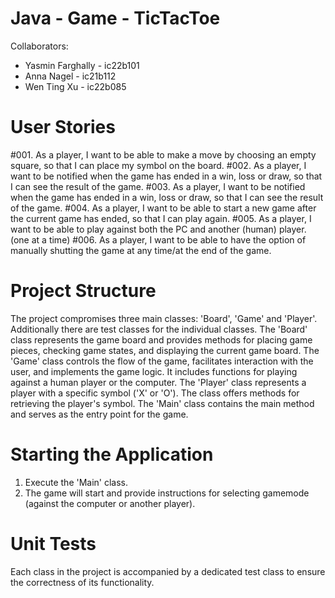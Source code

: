 # Java - Game - TicTacToe # 

Collaborators: 
- Yasmin Farghally - ic22b101
- Anna Nagel - ic21b112
- Wen Ting Xu - ic22b085


# User Stories #

#001. As a player, I want to be able to make a move by choosing an empty square, so that I can place my symbol on the board.
#002. As a player, I want to be notified when the game has ended in a win, loss or draw, so that I can see the result of the game.
#003. As a player, I want to be notified when the game has ended in a win, loss or draw, so that I can see the result of the game.
#004. As a player, I want to be able to start a new game after the current game has ended, so that I can play again.
#005. As a player, I want to be able to play against both the PC and another (human) player. (one at a time)
#006. As a player, I want to be able to have the option of manually shutting the game at any time/at the end of the game.


# Project Structure #

The project compromises three main classes: 'Board', 'Game' and 'Player'. Additionally there are test classes for the individual classes.
The 'Board' class represents the game board and provides methods for placing game pieces, checking game states, and displaying the current game board.
The 'Game' class controls the flow of the game, facilitates interaction with the user, and implements the game logic. It includes functions for playing against a human player or the computer.
The 'Player' class represents a player with a specific symbol ('X' or 'O'). The class offers methods for retrieving the player's symbol.
The 'Main' class contains the main method and serves as the entry point for the game.


# Starting the Application #

1. Execute the 'Main' class.
2. The game will start and provide instructions for selecting gamemode (against the computer or another player).

# Unit Tests #

Each class in the project is accompanied by a dedicated test class to ensure the correctness of its functionality.





